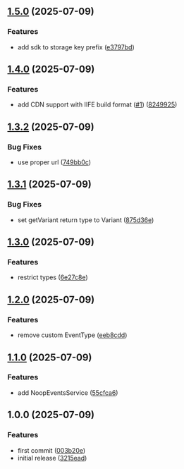 ## [1.5.0](https://github.com/d0-datanova/browser-sdk/compare/v1.4.0...v1.5.0) (2025-07-09)

### Features

* add sdk to storage key prefix ([e3797bd](https://github.com/d0-datanova/browser-sdk/commit/e3797bd630014f62a00adac583cf0daf32938e31))

## [1.4.0](https://github.com/d0-datanova/browser-sdk/compare/v1.3.2...v1.4.0) (2025-07-09)

### Features

* add CDN support with IIFE build format ([#1](https://github.com/d0-datanova/browser-sdk/issues/1)) ([8249925](https://github.com/d0-datanova/browser-sdk/commit/82499256078bca3f71ec96df758af6c91521e0bc))

## [1.3.2](https://github.com/d0-datanova/browser-sdk/compare/v1.3.1...v1.3.2) (2025-07-09)

### Bug Fixes

* use proper url ([749bb0c](https://github.com/d0-datanova/browser-sdk/commit/749bb0c529603cba795902fcc63e2ac7bbc1e245))

## [1.3.1](https://github.com/d0-datanova/browser-sdk/compare/v1.3.0...v1.3.1) (2025-07-09)

### Bug Fixes

* set getVariant return type to Variant ([875d36e](https://github.com/d0-datanova/browser-sdk/commit/875d36edab316ca63b7fd7b366269e015266ef7d))

## [1.3.0](https://github.com/d0-datanova/browser-sdk/compare/v1.2.0...v1.3.0) (2025-07-09)

### Features

* restrict types ([6e27c8e](https://github.com/d0-datanova/browser-sdk/commit/6e27c8ebec82151cfc06c08d2efbe5310fc23a71))

## [1.2.0](https://github.com/d0-datanova/browser-sdk/compare/v1.1.0...v1.2.0) (2025-07-09)

### Features

* remove custom EventType ([eeb8cdd](https://github.com/d0-datanova/browser-sdk/commit/eeb8cddd5c877f612d18537d959aeda3fa46ee6c))

## [1.1.0](https://github.com/d0-datanova/browser-sdk/compare/v1.0.0...v1.1.0) (2025-07-09)

### Features

* add NoopEventsService ([55cfca6](https://github.com/d0-datanova/browser-sdk/commit/55cfca62a9892f780228a5ead3c3029b83a112b5))

## 1.0.0 (2025-07-09)

### Features

* first commit ([003b20e](https://github.com/d0-datanova/browser-sdk/commit/003b20e84fcaf471023c6bf8a9028e5274872475))
* initial release ([3215ead](https://github.com/d0-datanova/browser-sdk/commit/3215ead7f5e89fc8f9603253f78260bc86d5def4))
